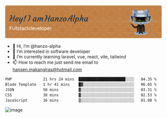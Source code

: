 ![Header](./github-header-image.png)

- 👋 Hi, I’m @hanzo-alpha
- 👀 I’m interested in software developer
- 🌱 I’m currently learning laravel, vue, react, vite, tailwind
- 📫 How to reach me just send me email to hansen.makangiras@hotmail.com 

<!---
hanzo-alpha/hanzo-alpha is a ✨ special ✨ repository because its `README.md` (this file) appears on your GitHub profile.
You can click the Preview link to take a look at your changes.
--->

<!--START_SECTION:waka-->

```txt
PHP              21 hrs 24 mins  █████████████████████░░░░   84.35 %
Blade Template   1 hr 41 mins    █▓░░░░░░░░░░░░░░░░░░░░░░░   06.65 %
JSON             50 mins         ▓░░░░░░░░░░░░░░░░░░░░░░░░   03.31 %
CSS              38 mins         ▓░░░░░░░░░░░░░░░░░░░░░░░░   02.53 %
JavaScript       16 mins         ▒░░░░░░░░░░░░░░░░░░░░░░░░   01.08 %
```

<!--END_SECTION:waka-->

![image](https://github.com/hanzo-alpha/hanzo-alpha/assets/111342797/c4bd2977-6123-4017-8652-6e166259b484)

